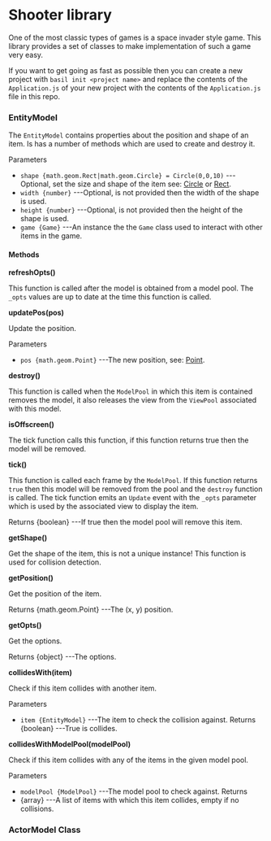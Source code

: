# Shooter library

One of the most classic types of games is a space invader style game. This library provides a
set of classes to make implementation of such a game very easy.

If you want to get going as fast as possible then you can create a new project with `basil init <project name>`
and replace the contents of the `Application.js` of your new project with the contents of the `Application.js`
file in this repo.

### EntityModel

The `EntityModel` contains properties about the position and shape of an item. Is has a number of 
methods which are used to create and destroy it.

Parameters
 + `shape {math.geom.Rect|math.geom.Circle} = Circle(0,0,10)` ---Optional, set the size and shape of the item see: [Circle](http://docs.gameclosure.com/api/math.html#class-math.geom.circle) or [Rect](http://docs.gameclosure.com/api/math.html#class-math.geom.rect).
 + `width {number}` ---Optional, is not provided then the width of the shape is used.
 + `height {number}` ---Optional, is not provided then the height of the shape is used.
 + `game {Game}` ---An instance the the `Game` class used to interact with other items in the game.

#### Methods

__refreshOpts()__

This function is called after the model is obtained from a model pool. The `_opts` values are up to date at the
time this function is called.

__updatePos(pos)__

Update the position.

Parameters
 + `pos {math.geom.Point}` ---The new position, see: [Point](http://docs.gameclosure.com/api/math.html#class-math.geom.point).

__destroy()__

This function is called when the `ModelPool` in which this item is contained removes the model, it also
releases the view from the `ViewPool` associated with this model.

__isOffscreen()__

The tick function calls this function, if this function returns true then the model will be removed.

__tick()__

This function is called each frame by the `ModelPool`. If this function returns `true` then this model
will be removed from the pool and the `destroy` function is called. The tick function emits an `Update`
event with the `_opts` parameter which is used by the associated view to display the item.

Returns
 {boolean} ---If true then the model pool will remove this item.

__getShape()__

Get the shape of the item, this is not a unique instance! This function is used for collision detection.

__getPosition()__

Get the position of the item.

Returns
 {math.geom.Point} ---The (x, y) position.

__getOpts()__

Get the options.

Returns
 {object} ---The options.

__collidesWith(item)__

Check if this item collides with another item.

Parameters
 + `item {EntityModel}` ---The item to check the collision against.
Returns
 {boolean} ---True is collides.

__collidesWithModelPool(modelPool)__

Check if this item collides with any of the items in the given model pool.

Parameters
 + `modelPool {ModelPool}` ---The model pool to check against.
Returns
 + {array} ---A list of items with which this item collides, empty if no collisions.

### ActorModel Class

